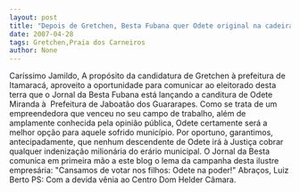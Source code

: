 ```yaml
---
layout: post
title: "Depois de Gretchen, Besta Fubana quer Odete original na cadeira de Newton Carneiro"
date: 2007-04-28
tags: Gretchen,Praia dos Carneiros
author: None
---
```


Caríssimo Jamildo,
A propósito da candidatura de Gretchen à prefeitura de Itamaracá, aproveito a oportunidade para comunicar ao eleitorado desta terra que o Jornal da Besta Fubana está lançando a canditura de Odete Miranda à&nbsp; Prefeitura de Jaboatão dos Guararapes.
Como se trata de um empreendedora que venceu no seu campo de trabalho, além de amplamente conhecida pela opinião pública, Odete certamente será a melhor opção para aquele sofrido município.
Por oportuno, garantimos, antecipadamente, que nenhum descendente de Odete irá à Justiça cobrar qualquer indenização milionária do erário municipal.
O Jornal da Besta comunica em primeira mão a este blog o lema da campanha desta ilustre empresária: \"Cansamos de votar nos filhos: Odete na poder!\"
Abraços, Luiz Berto
PS: Com a devida vênia ao Centro Dom Helder Câmara. 